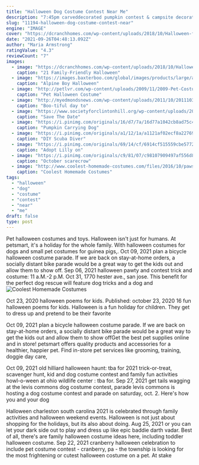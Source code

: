 ```yaml
---
title: "Halloween Dog Costume Contest Near Me"
description: "7:45pm carveddecorated pumpkin contest & campsite decorating contest winner announced: prizes awarded! winner will be announced & prizes will be awarded! at the main hall;"
slug: "11194-halloween-dog-costume-contest-near"
engine: "IMAGE"
cover: "https://dcranchhomes.com/wp-content/uploads/2018/10/Halloween-for-Families-Near-DC-Ranch-Scottsdale-DC-Ranch-Homes-for-Sale.jpg"
date: "2021-09-26T04:48:13.092Z"
author: "Maria Armstrong"
ratingValue: "4.3"
reviewCount: "7"
images:
  - image: "https://dcranchhomes.com/wp-content/uploads/2018/10/Halloween-for-Families-Near-DC-Ranch-Scottsdale-DC-Ranch-Homes-for-Sale.jpg"
    caption: "21 Family-Friendly Halloween"
  - image: "https://images.baxterboo.com/global/images/products/large/alpine-boy-halloween-dog-costume-1653.jpg"
    caption: "Alpine Boy Halloween"
  - image: "http://petlvr.com/wp-content/uploads/2009/11/2009-Pet-Costume-Contest-007.jpg"
    caption: "Pet Halloween Costume"
  - image: "http://myedmondsnews.com/wp-content/uploads/2011/10/20111030_furry-fest_dorothy.jpg"
    caption: "Boo-tiful day to"
  - image: "https://www.societyforclintonhill.org/wp-content/uploads/2018/10/6c1354eb-fd01-4c71-a544-ac78be8b6da1.jpg"
    caption: "Save The Date"
  - image: "https://i.pinimg.com/originals/16/d7/7a/16d77a1042cb8ad75c480d87d0ebce77.jpg"
    caption: "Pumpkin Carrying Dog"
  - image: "https://i.pinimg.com/originals/a1/12/1a/a1121af02ecf8a22769753f969f0c94c.jpg"
    caption: "DIY Scuba Diver"
  - image: "https://i.pinimg.com/originals/69/14/cf/6914cf515559cbe57721126749490706.jpg"
    caption: "Adopt Lilly on"
  - image: "https://i.pinimg.com/originals/c9/81/07/c98107909497af556d8f02e172546a3c.jpg"
    caption: "October scarecrow"
  - image: "http://www.coolest-homemade-costumes.com/files/2016/10/paws-claws-crane-machine-152792.jpg"
    caption: "Coolest Homemade Costumes"
tags:
  - "halloween"
  - "dog"
  - "costume"
  - "contest"
  - "near"
  - "me"
draft: false
type: post
---
```


Pet halloween costumes and toys. Halloween isn't just for humans. At petsmart, it's a holiday for the whole family. With halloween costumes for dogs and small pet costumes for guinea pigs,. Oct 09, 2021 plan a bicycle halloween costume parade. If we are back on stay-at-home orders, a socially distant bike parade would be a great way to get the kids out and allow them to show off. Sep 06, 2021 halloween pawty and contest  trick and costume: 11 a.M.-2 p.M. Oct 31, 1770 hester ave., san jose. This benefit for the perfect dog rescue will feature dog tricks and a dog and
![Coolest Homemade Costumes](http://www.coolest-homemade-costumes.com/files/2016/10/paws-claws-crane-machine-152792.jpg "Coolest Homemade Costumes")

Oct 23, 2020 halloween poems for kids. Published: october 23, 2020 16 fun halloween poems for kids. Halloween is a fun holiday for children. They get to dress up and pretend to be their favorite
<!--inArticleAds-->

<!--galleryOne-->

Oct 09, 2021 plan a bicycle halloween costume parade. If we are back on stay-at-home orders, a socially distant bike parade would be a great way to get the kids out and allow them to show offGet the best pet supplies online and in store! petsmart offers quality products and accessories for a healthier, happier pet. Find in-store pet services like grooming, training, doggie day care,
<!--inArticleAds-->

<!--galleryTwo-->

Oct 09, 2021 old hilliard halloween haunt: tba for 2021 trick-or-treat, scavenger hunt, kid and dog costume contest and family fun activities howl-o-ween at ohio wildlife center : tba for. Sep 27, 2021 get tails wagging at the levis commons dog costume contest, parade levis commons is hosting a dog costume contest and parade on saturday, oct. 2. Here's how you and your dog
<!--galleryThree-->

Halloween charleston south carolina 2021 is celebrated through family activities and halloween weekend events. Halloween is not just about shopping for the holidays, but its also about doing. Aug 25, 2021 or you can let your dark side out to play and dress up like epic baddie darth vadar. Best of all, there's are family halloween costume ideas here, including toddler halloween costume. Sep 22, 2021 cranberry halloween celebration to include pet costume contest - cranberry, pa - the township is looking for the most frightening or cutest halloween costume on a pet. At stake